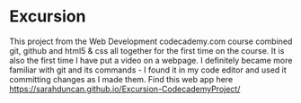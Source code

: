 # Excursion
This project from the Web Development codecademy.com course combined git, github and html5 & css all together for the first time on the course. 
It is also the first time I have put a video on a webpage. I definitely became more familiar with git and its commands - I found it in my code editor and used it committing changes as I made them. Find this web app here https://sarahduncan.github.io/Excursion-CodecademyProject/
